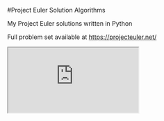 #Project Euler Solution Algorithms 

My Project Euler solutions written in Python  

Full problem set available at https://projecteuler.net/

<iframe src='https://projecteuler.net/'></iframe>
